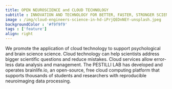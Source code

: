 ```yaml
---
title: OPEN NEUROSCIENCE and CLOUD TECHNOLOGY
subtitle : INNOVATION AND TECHNOLOGY FOR BETTER, FASTER, STRONGER SCIENCE
image : /img/cloud-engineers-science-in-hd-iPrjQEDnNEY-unsplash.jpeg
backgroundColor : '#f9f9f9'
tags : ['feature']
align: right
---
```

We promote the application of cloud technology to support psychological and brain science science. Cloud technology can help scientists address bigger scientific questions and reduce mistakes. Cloud services allow error-less data analysis and management. The PESTILLI LAB has developed and operates brainlife.io, an open-source, free cloud computing platform that supports thousands of students and researchers with reproducible neuroimaging data processing. 
